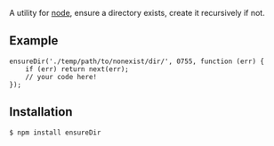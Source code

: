 A utility for [node](http://nodejs.org), ensure a directory exists, create it recursively if not.

## Example

    ensureDir('./temp/path/to/nonexist/dir/', 0755, function (err) {
        if (err) return next(err);
        // your code here!
    });

## Installation

    $ npm install ensureDir

